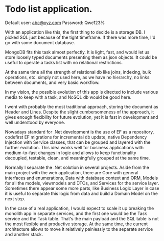 # Todo list application.

Default user: abc@xyz.com
Password: Qwe123%

With an application like this, the first thing to decide is a storage DB. I picked SQL just because of the tight timeframe. If there was more time, I'd go with some document database.

MongoDB fits this task almost perfectly.
It is light, fast, and would let us store loosely typed documents presenting them as json objects. It could be useful to operate a tasks list with no relational restrictions. 

At the same time all the strength of relational db like joins, indexing, bulk operations, etc. simply not used here, as we have no hierarchy, no links between documents, and very basic workflow.

In my vision, the possible evolution of this app is directed to include various media to keep with a task,
and NoSQL db would be good here.

I went with probably the most traditional approach, storing the document as Header and Lines. Despite the slight cumbersomeness of the approach,
it gives enough flexibility for future evolution, yet it is fast in development and well understood by everyone.

Nowadays standard for .Net development is the use of EF as a repository, codefirst EF migrations for incremental db update,
native Dependency Injection with Service classes, that can be grouped and layered with the further evolution.
This idea works well for business applications with medium-to-fast changes in logic and allows to keep functionality decoupled, testable, clean, and meaningfully grouped at the same time.

Normally I separate the .Net solution in several projects. Aside from the main project with the web application, there are Core with general interfaces and enumerations, Data with database context and ORM, Models for all the models, viewmodels and DTOs, and Services for the service layer. Sometimes there appear some more parts, like Business Logic Layer in case it is useful to separate this logic from data and build a Domain Model on the next step.

In the case of a real application, I would expect to scale it up breaking the monolith app in separate services, and the first one would be the Task service and the Task table. That's the main payload and the SQL table is not the most flexible and productive storage. At the same time, the current architecture allows to move it relatively painlessly to the separate service and another stack.
